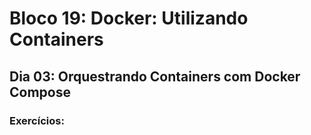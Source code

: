 # Bloco 19: Docker: Utilizando Containers
## Dia 03: Orquestrando Containers com Docker Compose
### Exercícios:
